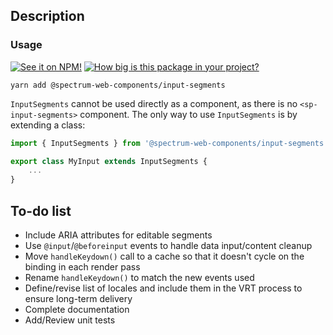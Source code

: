 ## Description

### Usage

[![See it on NPM!](https://img.shields.io/npm/v/@spectrum-web-components/input-segments?style=for-the-badge)](https://www.npmjs.com/package/@spectrum-web-components/input-segments)
[![How big is this package in your project?](https://img.shields.io/bundlephobia/minzip/@spectrum-web-components/input-segments?style=for-the-badge)](https://bundlephobia.com/result?p=@spectrum-web-components/input-segments)

```
yarn add @spectrum-web-components/input-segments
```

`InputSegments` cannot be used directly as a component, as there is no `<sp-input-segments>` component. The only way to use `InputSegments` is by extending a class:

```js
import { InputSegments } from '@spectrum-web-components/input-segments';

export class MyInput extends InputSegments {
    ...
}
```

## To-do list

-   Include ARIA attributes for editable segments
-   Use `@input`/`@beforeinput` events to handle data input/content cleanup
-   Move `handleKeydown()` call to a cache so that it doesn't cycle on the binding in each render pass
-   Rename `handleKeydown()` to match the new events used
-   Define/revise list of locales and include them in the VRT process to ensure long-term delivery
-   Complete documentation
-   Add/Review unit tests
